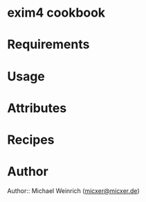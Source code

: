 # exim4 cookbook

# Requirements

# Usage

# Attributes

# Recipes

# Author

Author:: Michael Weinrich (<micxer@micxer.de>)
